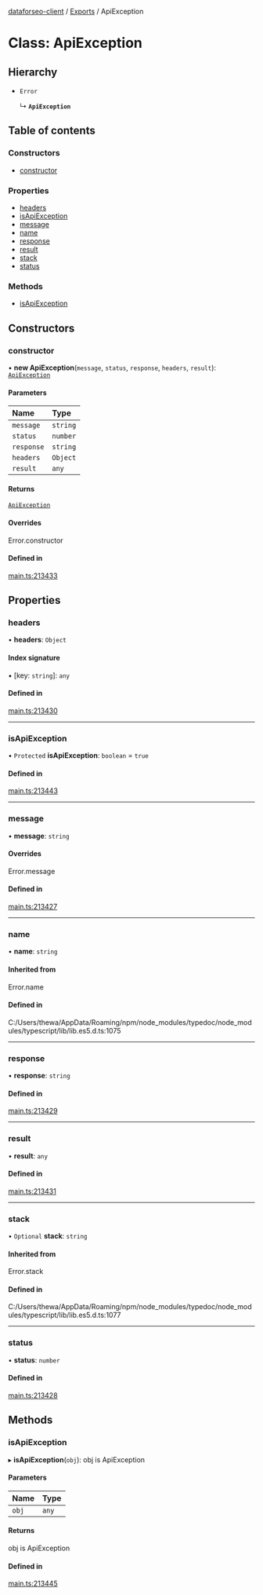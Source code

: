 [dataforseo-client](../README.md) / [Exports](../modules.md) / ApiException

# Class: ApiException

## Hierarchy

- `Error`

  ↳ **`ApiException`**

## Table of contents

### Constructors

- [constructor](ApiException.md#constructor)

### Properties

- [headers](ApiException.md#headers)
- [isApiException](ApiException.md#isapiexception)
- [message](ApiException.md#message)
- [name](ApiException.md#name)
- [response](ApiException.md#response)
- [result](ApiException.md#result)
- [stack](ApiException.md#stack)
- [status](ApiException.md#status)

### Methods

- [isApiException](ApiException.md#isapiexception-1)

## Constructors

### constructor

• **new ApiException**(`message`, `status`, `response`, `headers`, `result`): [`ApiException`](ApiException.md)

#### Parameters

| Name | Type |
| :------ | :------ |
| `message` | `string` |
| `status` | `number` |
| `response` | `string` |
| `headers` | `Object` |
| `result` | `any` |

#### Returns

[`ApiException`](ApiException.md)

#### Overrides

Error.constructor

#### Defined in

[main.ts:213433](https://github.com/dataforseo/TypeScriptClient/blob/7ca1aa4/main.ts#L213433)

## Properties

### headers

• **headers**: `Object`

#### Index signature

▪ [key: `string`]: `any`

#### Defined in

[main.ts:213430](https://github.com/dataforseo/TypeScriptClient/blob/7ca1aa4/main.ts#L213430)

___

### isApiException

• `Protected` **isApiException**: `boolean` = `true`

#### Defined in

[main.ts:213443](https://github.com/dataforseo/TypeScriptClient/blob/7ca1aa4/main.ts#L213443)

___

### message

• **message**: `string`

#### Overrides

Error.message

#### Defined in

[main.ts:213427](https://github.com/dataforseo/TypeScriptClient/blob/7ca1aa4/main.ts#L213427)

___

### name

• **name**: `string`

#### Inherited from

Error.name

#### Defined in

C:/Users/thewa/AppData/Roaming/npm/node_modules/typedoc/node_modules/typescript/lib/lib.es5.d.ts:1075

___

### response

• **response**: `string`

#### Defined in

[main.ts:213429](https://github.com/dataforseo/TypeScriptClient/blob/7ca1aa4/main.ts#L213429)

___

### result

• **result**: `any`

#### Defined in

[main.ts:213431](https://github.com/dataforseo/TypeScriptClient/blob/7ca1aa4/main.ts#L213431)

___

### stack

• `Optional` **stack**: `string`

#### Inherited from

Error.stack

#### Defined in

C:/Users/thewa/AppData/Roaming/npm/node_modules/typedoc/node_modules/typescript/lib/lib.es5.d.ts:1077

___

### status

• **status**: `number`

#### Defined in

[main.ts:213428](https://github.com/dataforseo/TypeScriptClient/blob/7ca1aa4/main.ts#L213428)

## Methods

### isApiException

▸ **isApiException**(`obj`): obj is ApiException

#### Parameters

| Name | Type |
| :------ | :------ |
| `obj` | `any` |

#### Returns

obj is ApiException

#### Defined in

[main.ts:213445](https://github.com/dataforseo/TypeScriptClient/blob/7ca1aa4/main.ts#L213445)
